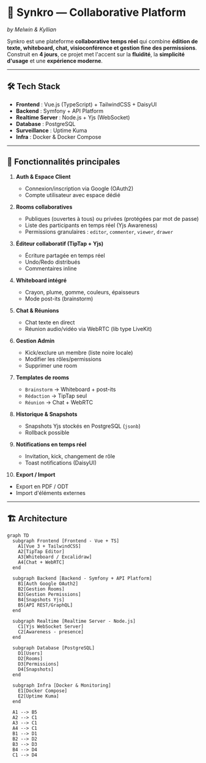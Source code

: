 # 🚀 Synkro — Collaborative Platform  
_by Melwin & Kyllian_  

Synkro est une plateforme **collaborative temps réel** qui combine **édition de texte, whiteboard, chat, visioconférence et gestion fine des permissions**.  
Construit en **4 jours**, ce projet met l'accent sur la **fluidité**, la **simplicité d'usage** et une **expérience moderne**.  

---

## 🛠️ Tech Stack
- **Frontend** : Vue.js (TypeScript) + TailwindCSS + DaisyUI  
- **Backend** : Symfony + API Platform  
- **Realtime Server** : Node.js + Yjs (WebSocket)  
- **Database** : PostgreSQL  
- **Surveillance** : Uptime Kuma  
- **Infra** : Docker & Docker Compose  

---

## 🔑 Fonctionnalités principales
1. **Auth & Espace Client**  
   - Connexion/inscription via Google (OAuth2)  
   - Compte utilisateur avec espace dédié  

2. **Rooms collaboratives**  
   - Publiques (ouvertes à tous) ou privées (protégées par mot de passe)  
   - Liste des participants en temps réel (Yjs Awareness)  
   - Permissions granulaires : `editor`, `commenter`, `viewer`, `drawer`  

3. **Éditeur collaboratif (TipTap + Yjs)**  
   - Écriture partagée en temps réel  
   - Undo/Redo distribués  
   - Commentaires inline  

4. **Whiteboard intégré**  
   - Crayon, plume, gomme, couleurs, épaisseurs  
   - Mode post-its (brainstorm)  

5. **Chat & Réunions**  
   - Chat texte en direct  
   - Réunion audio/vidéo via WebRTC (lib type LiveKit)  

6. **Gestion Admin**  
   - Kick/exclure un membre (liste noire locale)  
   - Modifier les rôles/permissions  
   - Supprimer une room  

7. **Templates de rooms**  
   - `Brainstorm` → Whiteboard + post-its  
   - `Rédaction` → TipTap seul  
   - `Réunion` → Chat + WebRTC  

8. **Historique & Snapshots**  
   - Snapshots Yjs stockés en PostgreSQL (`jsonb`)  
   - Rollback possible  

9. **Notifications en temps réel**  
   - Invitation, kick, changement de rôle  
   - Toast notifications (DaisyUI)  

10. **Export / Import**  
   - Export en PDF / ODT  
   - Import d'éléments externes  

---

## 🏗️ Architecture


```mermaid
graph TD
  subgraph Frontend [Frontend - Vue + TS]
    A1[Vue 3 + TailwindCSS]
    A2[TipTap Editor]
    A3[Whiteboard / Excalidraw]
    A4[Chat + WebRTC]
  end

  subgraph Backend [Backend - Symfony + API Platform]
    B1[Auth Google OAuth2]
    B2[Gestion Rooms]
    B3[Gestion Permissions]
    B4[Snapshots Yjs]
    B5[API REST/GraphQL]
  end

  subgraph Realtime [Realtime Server - Node.js]
    C1[Yjs WebSocket Server]
    C2[Awareness - presence]
  end

  subgraph Database [PostgreSQL]
    D1[Users]
    D2[Rooms]
    D3[Permissions]
    D4[Snapshots]
  end

  subgraph Infra [Docker & Monitoring]
    E1[Docker Compose]
    E2[Uptime Kuma]
  end

  A1 --> B5
  A2 --> C1
  A3 --> C1
  A4 --> C1
  B1 --> D1
  B2 --> D2
  B3 --> D3
  B4 --> D4
  C1 --> D4
```